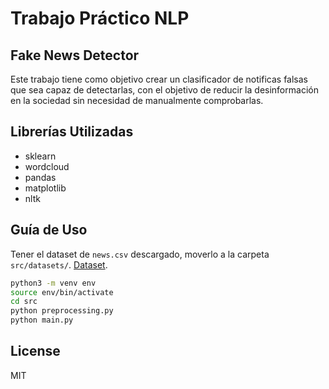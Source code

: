# Trabajo Práctico NLP

## Fake News Detector
Este trabajo tiene como objetivo crear un clasificador de notificas falsas que sea capaz de detectarlas, con el objetivo de reducir la desinformación en la sociedad sin necesidad de manualmente comprobarlas.
## Librerías Utilizadas
- sklearn
- wordcloud
- pandas
- matplotlib
- nltk

## Guía de Uso
Tener el dataset de ```news.csv``` descargado, moverlo a la carpeta ```src/datasets/```. [Dataset](https://drive.google.com/file/d/10Ese5jJvy98EZhrDDm-41qE6FQnpFIW8/view?usp=sharing).
```sh
python3 -m venv env
source env/bin/activate
cd src
python preprocessing.py
python main.py
```

## License
MIT
